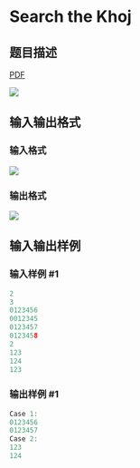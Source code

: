 # Search the Khoj

## 题目描述

[problemUrl]: https://uva.onlinejudge.org/index.php?option=com_onlinejudge&Itemid=8&category=866&page=show_problem&problem=4914

[PDF](https://uva.onlinejudge.org/external/130/p13026.pdf)

![](https://cdn.luogu.com.cn/upload/vjudge_pic/UVA13026/67f2c8de85fc08d006c079e78a0cd3df6ff2cb59.png)

## 输入输出格式

### 输入格式

![](https://cdn.luogu.com.cn/upload/vjudge_pic/UVA13026/0599a5a01783f205a1157dc9dce43007ba60b2ac.png)

### 输出格式

![](https://cdn.luogu.com.cn/upload/vjudge_pic/UVA13026/1846f625f7379db91d78dfef2e885282249b595f.png)

## 输入输出样例

### 输入样例 #1

```cpp
2
3
0123456
0012345
0123457
0123458
2
123
124
123
```


### 输出样例 #1

```cpp
Case 1:
0123456
0123457
Case 2:
123
124
```


